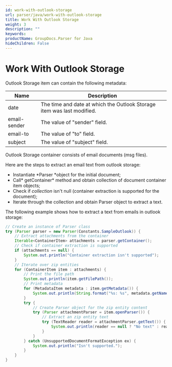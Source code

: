 ```yaml
---
id: work-with-outlook-storage
url: parser/java/work-with-outlook-storage
title: Work With Outlook Storage
weight: 3
description: ""
keywords: 
productName: GroupDocs.Parser for Java
hideChildren: False
---
```

# Work With Outlook Storage

Outlook Storage item can contain the following metadata:

| Name | Description |
| --- | --- |
| date | The time and date at which the Outlook Storage item was last modified. |
| email-sender | The value of "sender" field. |
| email-to | The value of "to" field. |
| subject | The value of "subject" field. |

Outlook Storage container consists of email documents (msg files).

Here are the steps to extract an email text from outlook storage:

*   Instantiate *Parser *object for the initial document;
*   Call* getContainer* method and obtain collection of document container item objects;
*   Check if *collection* isn't null (container extraction is supported for the document);
*   Iterate through the collection and obtain Parser object to extract a text.

The following example shows how to extract a text from emails in outlook storage:

```java
// Create an instance of Parser class
try (Parser parser = new Parser(Constants.SampleOutlook)) {
    // Extract attachments from the container
    Iterable<ContainerItem> attachments = parser.getContainer();
    // Check if container extraction is supported
    if (attachments == null) {
        System.out.println("Container extraction isn't supported");
    }
    // Iterate over zip entities
    for (ContainerItem item : attachments) {
        // Print the file path
        System.out.println(item.getFilePath());
        // Print metadata
        for (MetadataItem metadata : item.getMetadata()) {
            System.out.println(String.format("%s: %s", metadata.getName(), metadata.getValue()));
        }
        try {
            // Create Parser object for the zip entity content
            try (Parser attachmentParser = item.openParser()) {
                // Extract an zip entity text
                try (TextReader reader = attachmentParser.getText()) {
                    System.out.println(reader == null ? "No text" : reader.readToEnd());
                }
            }
        } catch (UnsupportedDocumentFormatException ex) {
            System.out.println("Isn't supported.");
        }
    }
}
```
